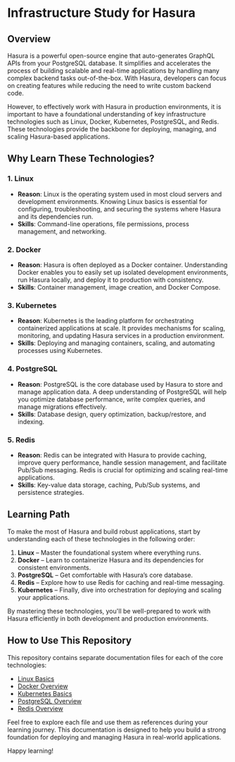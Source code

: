 # Infrastructure Study for Hasura

## Overview

Hasura is a powerful open-source engine that auto-generates GraphQL APIs from your PostgreSQL database. It simplifies and accelerates the process of building scalable and real-time applications by handling many complex backend tasks out-of-the-box. With Hasura, developers can focus on creating features while reducing the need to write custom backend code.

However, to effectively work with Hasura in production environments, it is important to have a foundational understanding of key infrastructure technologies such as Linux, Docker, Kubernetes, PostgreSQL, and Redis. These technologies provide the backbone for deploying, managing, and scaling Hasura-based applications.

## Why Learn These Technologies?

### 1. **Linux**
   - **Reason**: Linux is the operating system used in most cloud servers and development environments. Knowing Linux basics is essential for configuring, troubleshooting, and securing the systems where Hasura and its dependencies run.
   - **Skills**: Command-line operations, file permissions, process management, and networking.

### 2. **Docker**
   - **Reason**: Hasura is often deployed as a Docker container. Understanding Docker enables you to easily set up isolated development environments, run Hasura locally, and deploy it to production with consistency.
   - **Skills**: Container management, image creation, and Docker Compose.

### 3. **Kubernetes**
   - **Reason**: Kubernetes is the leading platform for orchestrating containerized applications at scale. It provides mechanisms for scaling, monitoring, and updating Hasura services in a production environment.
   - **Skills**: Deploying and managing containers, scaling, and automating processes using Kubernetes.

### 4. **PostgreSQL**
   - **Reason**: PostgreSQL is the core database used by Hasura to store and manage application data. A deep understanding of PostgreSQL will help you optimize database performance, write complex queries, and manage migrations effectively.
   - **Skills**: Database design, query optimization, backup/restore, and indexing.

### 5. **Redis**
   - **Reason**: Redis can be integrated with Hasura to provide caching, improve query performance, handle session management, and facilitate Pub/Sub messaging. Redis is crucial for optimizing and scaling real-time applications.
   - **Skills**: Key-value data storage, caching, Pub/Sub systems, and persistence strategies.

## Learning Path

To make the most of Hasura and build robust applications, start by understanding each of these technologies in the following order:
1. **Linux** – Master the foundational system where everything runs.
2. **Docker** – Learn to containerize Hasura and its dependencies for consistent environments.
3. **PostgreSQL** – Get comfortable with Hasura’s core database.
4. **Redis** – Explore how to use Redis for caching and real-time messaging.
5. **Kubernetes** – Finally, dive into orchestration for deploying and scaling your applications.

By mastering these technologies, you'll be well-prepared to work with Hasura efficiently in both development and production environments.

## How to Use This Repository

This repository contains separate documentation files for each of the core technologies:

- [Linux Basics](./2.%20Linux.md)
- [Docker Overview](./3.%20Docker.md)
- [Kubernetes Basics](./4.%20Kubernetes.md)
- [PostgreSQL Overview](./5.%20Postgresql.md)
- [Redis Overview](./6.%20Redis.md)

Feel free to explore each file and use them as references during your learning journey. This documentation is designed to help you build a strong foundation for deploying and managing Hasura in real-world applications.

Happy learning!
